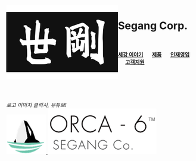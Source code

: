 <img align="left" width="300" height="200" src="segang_logo.jpg">

# Segang Corp.

<br>

[**세강 이야기**](history.md) &nbsp;&nbsp;&nbsp;&nbsp; [**제품**](product.md) &nbsp;&nbsp;&nbsp;&nbsp; [**인재영입**](hr.md) &nbsp;&nbsp;&nbsp;&nbsp; [**고객지원**](cs.md)

<br><br><br><br>

*로고 이미지 클릭시, 유튜브!*<br>
[![alt-text-1](orca_img.png "title-1") ![alt-text-2](orca_text.png "title-2")](https://www.youtube.com/channel/UClkvy77vJXOmdub_qXVujSg)

<!-- Coloring text using diff..but it's not good ways i use
```diff
- text in red
+ text in green
! text in orange
# text in gray
@@ text in purple (and bold)@@
```
--> 
